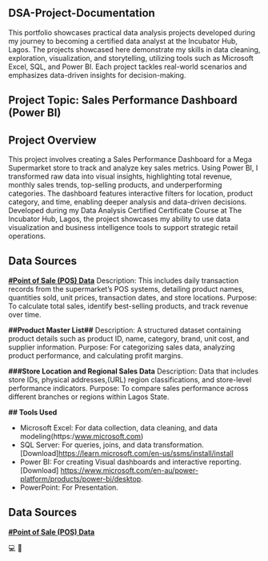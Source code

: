 ## DSA-Project-Documentation
This portfolio showcases practical data analysis projects developed during my journey to becoming a certified data analyst at the Incubator Hub, Lagos. 
The projects showcased here demonstrate my skills in data cleaning, exploration, visualization, and storytelling, utilizing tools such as Microsoft Excel, SQL, and Power BI. 
Each project tackles real-world scenarios and emphasizes data-driven insights for decision-making.

## Project Topic: Sales Performance Dashboard (Power BI)
## Project Overview
This project involves creating a Sales Performance Dashboard for a Mega Supermarket store to track and analyze key sales metrics. Using Power BI, I transformed raw data into visual insights, highlighting total revenue, monthly sales trends, top-selling products, and underperforming categories. The dashboard features interactive filters for location, product category, and time, enabling deeper analysis and data-driven decisions. Developed during my Data Analysis Certified Certificate Course at The Incubator Hub, Lagos, the project showcases my ability to use data visualization and business intelligence tools to support strategic retail operations.

## Data Sources
[**#Point of Sale (POS) Data**](url)
Description: This includes daily transaction records from the supermarket’s POS systems, detailing product names, quantities sold, unit prices, transaction dates, and store locations.
Purpose: To calculate total sales, identify best-selling products, and track revenue over time.

**##Product Master List##**
Description: A structured dataset containing product details such as product ID, name, category, brand, unit cost, and supplier information.
Purpose: For categorizing sales data, analyzing product performance, and calculating profit margins.

**###Store Location and Regional Sales Data**
Description: Data that includes store IDs, physical addresses,(URL) region classifications, and store-level performance indicators.
Purpose: To compare sales performance across different branches or regions within Lagos State.

**## Tools Used**
- Microsoft Excel: For data collection, data cleaning, and data modeling(https:/www.microsoft.com)
- SQL Server: For queries, joins, and data transformation. [Download]https://learn.microsoft.com/en-us/ssms/install/install
- Power BI: For creating Visual dashboards and interactive reporting.[Download] https://www.microsoft.com/en-au/power-platform/products/power-bi/desktop.
- PowerPoint: For Presentation.
## Data Sources
[**#Point of Sale (POS) Data**](url)

💻
🚗


